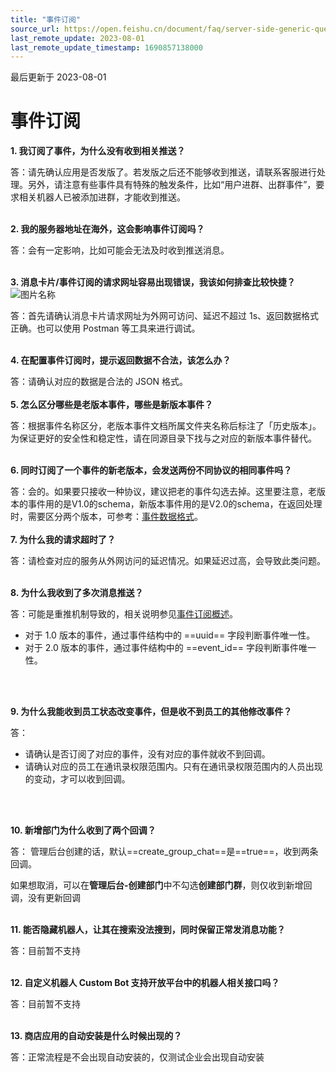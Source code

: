 ```yaml
---
title: "事件订阅"
source_url: https://open.feishu.cn/document/faq/server-side-generic-questions/event-subscriptions
last_remote_update: 2023-08-01
last_remote_update_timestamp: 1690857138000
---
```

最后更新于 2023-08-01

# 事件订阅

**1. 我订阅了事件，为什么没有收到相关推送？**

答：请先确认应用是否发版了。若发版之后还不能够收到推送，请联系客服进行处理。另外，请注意有些事件具有特殊的触发条件，比如“用户进群、出群事件”，要求相关机器人已被添加进群，才能收到推送。
<br>
<br>

**2. 我的服务器地址在海外，这会影响事件订阅吗？**

答：会有一定影响，比如可能会无法及时收到推送消息。
<br>
<br>

**3. 消息卡片/事件订阅的请求网址容易出现错误，我该如何排查比较快捷？**
![图片名称](https://sf3-cn.feishucdn.com/obj/website-img/90101780551d6ad7aa0d46592f6f38f9_FMFcgccBhT.png?height=182&lazyload=true&width=750)

答：首先请确认消息卡片请求网址为外网可访问、延迟不超过 1s、返回数据格式正确。也可以使用 Postman 等工具来进行调试。
<br>
<br>

**4. 在配置事件订阅时，提示返回数据不合法，该怎么办？**

答：请确认对应的数据是合法的 JSON 格式。
<br>
<br>
**5. 怎么区分哪些是老版本事件，哪些是新版本事件？**

答：根据事件名称区分，老版本事件文档所属文件夹名称后标注了「历史版本」。为保证更好的安全性和稳定性，请在同源目录下找与之对应的新版本事件替代。
<br>
<br>

**6. 同时订阅了一个事件的新老版本，会发送两份不同协议的相同事件吗？**

答：会的。如果要只接收一种协议，建议把老的事件勾选去掉。这里要注意，老版本的事件用的是V1.0的schema，新版本事件用的是V2.0的schema，在返回处理时，需要区分两个版本，可参考：[事件数据格式](https://open.feishu.cn/document/ukTMukTMukTM/uUTNz4SN1MjL1UzM#8f960a4b)。
<br>
<br>
**7. 为什么我的请求超时了？**

答：请检查对应的服务从外网访问的延迟情况。如果延迟过高，会导致此类问题。
<br>
<br>

**8. 为什么我收到了多次消息推送？**

答：可能是重推机制导致的，相关说明参见[事件订阅概述](https://open.feishu.cn/document/ukTMukTMukTM/uUTNz4SN1MjL1UzM#521f7631)。

- 对于 1.0 版本的事件，通过事件结构中的 ==uuid== 字段判断事件唯一性。
- 对于 2.0 版本的事件，通过事件结构中的 ==event_id== 字段判断事件唯一性。
<br>
<br>

**9. 为什么我能收到员工状态改变事件，但是收不到员工的其他修改事件？**

答：
- 请确认是否订阅了对应的事件，没有对应的事件就收不到回调。
- 请确认对应的员工在通讯录权限范围内。只有在通讯录权限范围内的人员出现的变动，才可以收到回调。
<br>
<br>

**10. 新增部门为什么收到了两个回调？**

答：
管理后台创建的话，默认==create_group_chat==是==true==，收到两条回调。

如果想取消，可以在**管理后台-创建部门**中不勾选**创建部门群**，则仅收到新增回调，没有更新回调
<br>
<br>

**11. 能否隐藏机器人，让其在搜索没法搜到，同时保留正常发消息功能？**

答：目前暂不支持
<br>
<br>

**12. 自定义机器人 Custom Bot 支持开放平台中的机器人相关接口吗？**

答：目前暂不支持
<br>
<br>

**13. 商店应用的自动安装是什么时候出现的？**

答：正常流程是不会出现自动安装的，仅测试企业会出现自动安装
<br>
<br>

